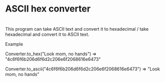 # ASCII hex converter

#

This program can take ASCII text and convert it to hexadecimal / take hexadecimal and convert it to ASCII text. 

Example

Converter.to_hex("Look mom, no hands")
=> "4c6f6f6b206d6f6d2c206e6f2068616e6473"

Converter.to_ascii("4c6f6f6b206d6f6d2c206e6f2068616e6473")
=> "Look mom, no hands"

